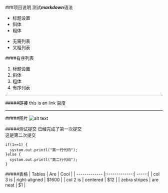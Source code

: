 ###项目说明
测试***markdown***语法
* 标题设置
* 斜体
* 粗体
+ 无需列表
+ 又粗列表

####有序列表
1. 标题设置
2. 斜体
3. 粗体
4. 有序列表

---
#####链接
this is an link [百度](http://www.baidu.com)

----
#####图片
![alt text](图片地址 "Title")

#####测试提交
已经完成了第一次提交  
这是第二次提交

    if(1==1) {
      systom.out.printl("第一行代码");
    }else {
      systom.out.printl("第二行代码");
    }

#####表格
| Tables        | Are           | Cool  |
| ------------- |:-------------:| -----:|
| col 3 is      | right-aligned | $1600 |
| col 2 is      | centered      |   $12 |
| zebra stripes | are neat      |    $1 |
